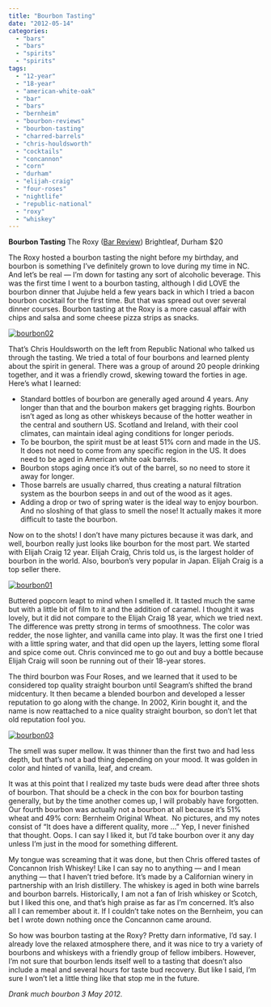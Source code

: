 ```yaml
---
title: "Bourbon Tasting"
date: "2012-05-14"
categories: 
  - "bars"
  - "bars"
  - "spirits"
  - "spirits"
tags: 
  - "12-year"
  - "18-year"
  - "american-white-oak"
  - "bar"
  - "bars"
  - "bernheim"
  - "bourbon-reviews"
  - "bourbon-tasting"
  - "charred-barrels"
  - "chris-houldsworth"
  - "cocktails"
  - "concannon"
  - "corn"
  - "durham"
  - "elijah-craig"
  - "four-roses"
  - "nightlife"
  - "republic-national"
  - "roxy"
  - "whiskey"
---
```


**Bourbon Tasting** The Roxy ([Bar Review](http://www.thegourmez.com/2011/12/the-roxy-review-and-yelps-mobsters-and-molls-party/)) Brightleaf, Durham $20

The Roxy hosted a bourbon tasting the night before my birthday, and bourbon is something I’ve definitely grown to love during my time in NC. And let’s be real — I’m down for tasting any sort of alcoholic beverage. This was the first time I went to a bourbon tasting, although I did LOVE the bourbon dinner that Jujube held a few years back in which I tried a bacon bourbon cocktail for the first time. But that was spread out over several dinner courses. Bourbon tasting at the Roxy is a more casual affair with chips and salsa and some cheese pizza strips as snacks.

[![](http://s3.amazonaws.com/thegourmez-wpmedia/2012/05/bourbon02.jpg "bourbon02")](http://s3.amazonaws.com/thegourmez-wpmedia/2012/05/bourbon02.jpg)

That’s Chris Houldsworth on the left from Republic National who talked us through the tasting. We tried a total of four bourbons and learned plenty about the spirit in general. There was a group of around 20 people drinking together, and it was a friendly crowd, skewing toward the forties in age. Here’s what I learned:

- Standard bottles of bourbon are generally aged around 4 years. Any longer than that and the bourbon makers get bragging rights. Bourbon isn’t aged as long as other whiskeys because of the hotter weather in the central and southern US. Scotland and Ireland, with their cool climates, can maintain ideal aging conditions for longer periods.
- To be bourbon, the spirit must be at least 51% corn and made in the US. It does not need to come from any specific region in the US. It does need to be aged in American white oak barrels.
- Bourbon stops aging once it’s out of the barrel, so no need to store it away for longer.
- Those barrels are usually charred, thus creating a natural filtration system as the bourbon seeps in and out of the wood as it ages.
- Adding a drop or two of spring water is the ideal way to enjoy bourbon. And no sloshing of that glass to smell the nose! It actually makes it more difficult to taste the bourbon.

Now on to the shots! I don’t have many pictures because it was dark, and well, bourbon really just looks like bourbon for the most part. We started with Elijah Craig 12 year. Elijah Craig, Chris told us, is the largest holder of bourbon in the world. Also, bourbon’s very popular in Japan. Elijah Craig is a top seller there.

[![](http://s3.amazonaws.com/thegourmez-wpmedia/2012/05/bourbon01.jpg "bourbon01")](http://s3.amazonaws.com/thegourmez-wpmedia/2012/05/bourbon01.jpg)

Buttered popcorn leapt to mind when I smelled it. It tasted much the same but with a little bit of film to it and the addition of caramel. I thought it was lovely, but it did not compare to the Elijah Craig 18 year, which we tried next. The difference was pretty strong in terms of smoothness. The color was redder, the nose lighter, and vanilla came into play. It was the first one I tried with a little spring water, and that did open up the layers, letting some floral and spice come out. Chris convinced me to go out and buy a bottle because Elijah Craig will soon be running out of their 18-year stores.

The third bourbon was Four Roses, and we learned that it used to be considered top quality straight bourbon until Seagram’s shifted the brand midcentury. It then became a blended bourbon and developed a lesser reputation to go along with the change. In 2002, Kirin bought it, and the name is now reattached to a nice quality straight bourbon, so don’t let that old reputation fool you.

[![](http://s3.amazonaws.com/thegourmez-wpmedia/2012/05/bourbon03.jpg "bourbon03")](http://s3.amazonaws.com/thegourmez-wpmedia/2012/05/bourbon03.jpg)

The smell was super mellow. It was thinner than the first two and had less depth, but that’s not a bad thing depending on your mood. It was golden in color and hinted of vanilla, leaf, and cream.

It was at this point that I realized my taste buds were dead after three shots of bourbon. That should be a check in the con box for bourbon tasting generally, but by the time another comes up, I will probably have forgotten. Our fourth bourbon was actually not a bourbon at all because it’s 51% wheat and 49% corn: Bernheim Original Wheat.  No pictures, and my notes consist of “It does have a different quality, more …” Yep, I never finished that thought. Oops. I can say I liked it, but I’d take bourbon over it any day unless I’m just in the mood for something different.

My tongue was screaming that it was done, but then Chris offered tastes of Concannon Irish Whiskey! Like I can say no to anything — and I mean anything — that I haven’t tried before. It’s made by a Californian winery in partnership with an Irish distillery. The whiskey is aged in both wine barrels and bourbon barrels. Historically, I am not a fan of Irish whiskey or Scotch, but I liked this one, and that’s high praise as far as I’m concerned. It’s also all I can remember about it. If I couldn’t take notes on the Bernheim, you can bet I wrote down nothing once the Concannon came around.

So how was bourbon tasting at the Roxy? Pretty darn informative, I’d say. I already love the relaxed atmosphere there, and it was nice to try a variety of bourbons and whiskeys with a friendly group of fellow imbibers. However, I’m not sure that bourbon lends itself well to a tasting that doesn’t also include a meal and several hours for taste bud recovery. But like I said, I’m sure I won’t let a little thing like that stop me in the future.

_Drank much bourbon 3 May 2012._
